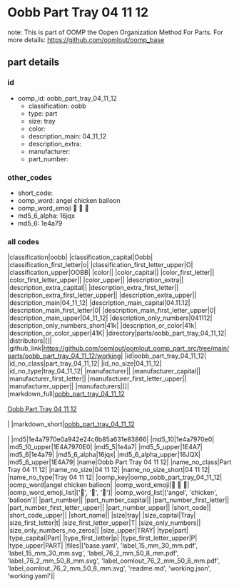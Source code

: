 # Oobb Part Tray 04 11 12  

note: This is part of OOMP the Oopen Organization Method For Parts. For more details: https://github.com/oomlout/oomp_base

##  part details





### id
* oomp_id: oobb_part_tray_04_11_12
  * classification: oobb
  * type: part
  * size: tray
  * color: 
  * description_main: 04_11_12
  * description_extra: 
  * manufacturer: 
  * part_number: 

### other_codes
* short_code: 
* oomp_word: angel chicken balloon
* oomp_word_emoji :angel: :chicken: :balloon:
* md5_6_alpha: 16jqx
* md5_6: 1e4a79

### all codes 
|classification|oobb|
|classification_capital|Oobb|
|classification_first_letter|o|
|classification_first_letter_upper|O|
|classification_upper|OOBB|
|color||
|color_capital||
|color_first_letter||
|color_first_letter_upper||
|color_upper||
|description_extra||
|description_extra_capital||
|description_extra_first_letter||
|description_extra_first_letter_upper||
|description_extra_upper||
|description_main|04_11_12|
|description_main_capital|04.11.12|
|description_main_first_letter|0|
|description_main_first_letter_upper|0|
|description_main_upper|04_11_12|
|description_only_numbers|041112|
|description_only_numbers_short|41k|
|description_or_color|41k|
|description_or_color_upper|41K|
|directory|parts/oobb_part_tray_04_11_12|
|distributors|[]|
|github_link|https://github.com/oomlout/oomlout_oomp_part_src/tree/main/parts/oobb_part_tray_04_11_12/working|
|id|oobb_part_tray_04_11_12|
|id_no_class|part_tray_04_11_12|
|id_no_size|04_11_12|
|id_no_type|tray_04_11_12|
|manufacturer||
|manufacturer_capital||
|manufacturer_first_letter||
|manufacturer_first_letter_upper||
|manufacturer_upper||
|manufacturers|[]|
|markdown_full|[oobb_part_tray_04_11_12](https://github.com/oomlout/oomlout_oomp_part_src/tree/main/parts/oobb_part_tray_04_11_12/working)<br>[](https://github.com/oomlout/oomlout_oomp_part_src/tree/main/parts/oobb_part_tray_04_11_12/working)<br>[Oobb Part Tray 04 11 12](https://github.com/oomlout/oomlout_oomp_part_src/tree/main/parts/oobb_part_tray_04_11_12/working)<br><br>|
|markdown_short|[oobb_part_tray_04_11_12](https://github.com/oomlout/oomlout_oomp_part_src/tree/main/parts/oobb_part_tray_04_11_12/working)<br><br>|
|md5|1e4a7970e0a942e24c6b85a631e83866|
|md5_10|1e4a7970e0|
|md5_10_upper|1E4A7970E0|
|md5_5|1e4a7|
|md5_5_upper|1E4A7|
|md5_6|1e4a79|
|md5_6_alpha|16jqx|
|md5_6_alpha_upper|16JQX|
|md5_6_upper|1E4A79|
|name|Oobb Part Tray 04 11 12|
|name_no_class|Part Tray 04 11 12|
|name_no_size|04 11 12|
|name_no_size_short|04 11 12|
|name_no_type|Tray 04 11 12|
|oomp_key|oomp_oobb_part_tray_04_11_12|
|oomp_word|angel chicken balloon|
|oomp_word_emoji|:angel: :chicken: :balloon:|
|oomp_word_emoji_list|[':angel:', ':chicken:', ':balloon:']|
|oomp_word_list|['angel', 'chicken', 'balloon']|
|part_number||
|part_number_capital||
|part_number_first_letter||
|part_number_first_letter_upper||
|part_number_upper||
|short_code||
|short_code_upper||
|short_name||
|size|tray|
|size_capital|Tray|
|size_first_letter|t|
|size_first_letter_upper|T|
|size_only_numbers||
|size_only_numbers_no_zeros||
|size_upper|TRAY|
|type|part|
|type_capital|Part|
|type_first_letter|p|
|type_first_letter_upper|P|
|type_upper|PART|
|files|['base.yaml', 'label_15_mm_30_mm.pdf', 'label_15_mm_30_mm.svg', 'label_76_2_mm_50_8_mm.pdf', 'label_76_2_mm_50_8_mm.svg', 'label_oomlout_76_2_mm_50_8_mm.pdf', 'label_oomlout_76_2_mm_50_8_mm.svg', 'readme.md', 'working.json', 'working.yaml']|
